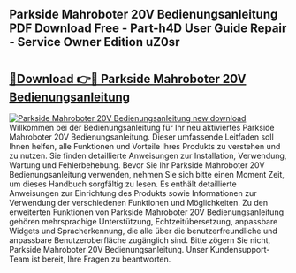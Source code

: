 ## Parkside Mahroboter 20V Bedienungsanleitung PDF Download Free - Part-h4D User Guide Repair - Service Owner Edition uZ0sr

# <h2><a href="http://df3e9t.blite.top/?on=Parkside+Mahroboter+20V+Bedienungsanleitung">🔗Download 👉🔴 Parkside Mahroboter 20V Bedienungsanleitung</a></h2>

[![Parkside Mahroboter 20V Bedienungsanleitung new download](https://i.imgur.com/lujVjoI.png)](http://df3e9t.blite.top/?on=Parkside+Mahroboter+20V+Bedienungsanleitung)
Willkommen bei der Bedienungsanleitung für Ihr neu aktiviertes Parkside Mahroboter 20V Bedienungsanleitung. Dieser umfassende Leitfaden soll Ihnen helfen, alle Funktionen und Vorteile Ihres Produkts zu verstehen und zu nutzen. Sie finden detaillierte Anweisungen zur Installation, Verwendung, Wartung und Fehlerbehebung. Bevor Sie Ihr Parkside Mahroboter 20V Bedienungsanleitung verwenden, nehmen Sie sich bitte einen Moment Zeit, um dieses Handbuch sorgfältig zu lesen. Es enthält detaillierte Anweisungen zur Einrichtung des Produkts sowie Informationen zur Verwendung der verschiedenen Funktionen und Möglichkeiten. Zu den erweiterten Funktionen von Parkside Mahroboter 20V Bedienungsanleitung gehören mehrsprachige Unterstützung, Echtzeitübersetzung, anpassbare Widgets und Spracherkennung, die alle über die benutzerfreundliche und anpassbare Benutzeroberfläche zugänglich sind. Bitte zögern Sie nicht, Parkside Mahroboter 20V Bedienungsanleitung. Unser Kundensupport-Team ist bereit, Ihre Fragen zu beantworten.
